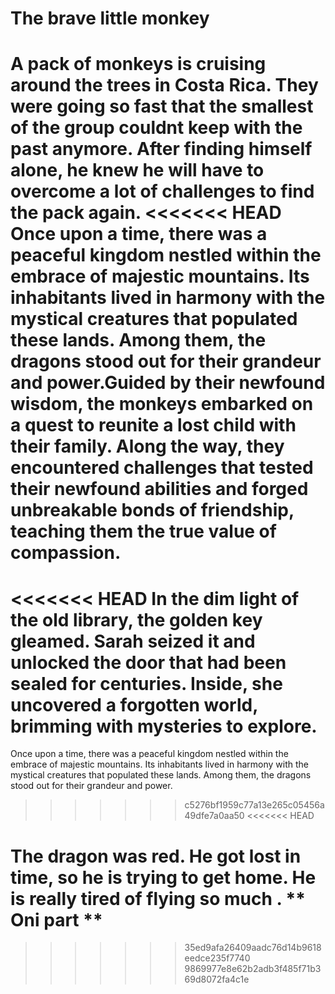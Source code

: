 # The brave little monkey

A pack of monkeys is cruising around the trees in Costa Rica. They were going so fast that the smallest of the group couldnt keep with the past anymore. After finding himself alone, he knew he will have to overcome a lot of challenges to find the pack again.
<<<<<<< HEAD
Once upon a time, there was a peaceful kingdom nestled within the embrace of majestic mountains. Its inhabitants lived in harmony with the mystical creatures that populated these lands. Among them, the dragons stood out for their grandeur and power.Guided by their newfound wisdom, the monkeys embarked on a quest to reunite a lost child with their family. Along the way, they encountered challenges that tested their newfound abilities and forged unbreakable bonds of friendship, teaching them the true value of compassion.
=======
<<<<<<< HEAD
In the dim light of the old library, the golden key gleamed. Sarah seized it and unlocked the door that had been sealed for centuries. Inside, she uncovered a forgotten world, brimming with mysteries to explore.
=======
Once upon a time, there was a peaceful kingdom nestled within the embrace of majestic mountains. Its inhabitants lived in harmony with the mystical creatures that populated these lands. Among them, the dragons stood out for their grandeur and power.
>>>>>>> c5276bf1959c77a13e265c05456a49dfe7a0aa50
<<<<<<< HEAD

The dragon was red. He got lost in time, so he is trying to get home.
He is really tired of flying so much . ** Oni part **
=======
>>>>>>> 35ed9afa26409aadc76d14b9618eedce235f7740
>>>>>>> 9869977e8e62b2adb3f485f71b369d8072fa4c1e
